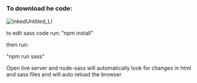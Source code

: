 ### To download he code:

![InkedUntitled_LI](https://user-images.githubusercontent.com/37672494/90982373-b683d100-e55e-11ea-86e8-6a4410efeafe.jpg)


to edit sass code run:
"npm install"

then run:

"npm run sass"

Open live server and node-sass will automatically look for changes in html and sass files and will auto reload the browser
